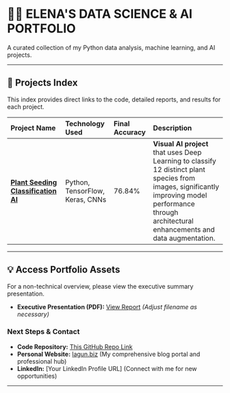# 👩‍💻 ELENA'S DATA SCIENCE & AI PORTFOLIO

A curated collection of my Python data analysis, machine learning, and AI projects.

---

## 🚀 Projects Index

This index provides direct links to the code, detailed reports, and results for each project.

| Project Name | Technology Used | Final Accuracy | Description |
| :--- | :--- | :--- | :--- |
| **[Plant Seeding Classification AI](Plant_Seeding_Classification_AI)** | Python, TensorFlow, Keras, CNNs | 76.84% | **Visual AI project** that uses Deep Learning to classify 12 distinct plant species from images, significantly improving model performance through architectural enhancements and data augmentation. |


---

## 💡 Access Portfolio Assets

For a non-technical overview, please view the executive summary presentation.

* **Executive Presentation (PDF):** [View Report](Plant_Seeding_Classification_AI/EK_Plans_Project.pdf) *(Adjust filename as necessary)*

### Next Steps & Contact

* **Code Repository:** [This GitHub Repo Link](https://github.com/elenak1983/data-science-ai-portfolio)
* **Personal Website:** [lagun.biz](http://lagun.biz) (My comprehensive blog portal and professional hub)
* **LinkedIn:** [Your LinkedIn Profile URL] (Connect with me for new opportunities)

---
